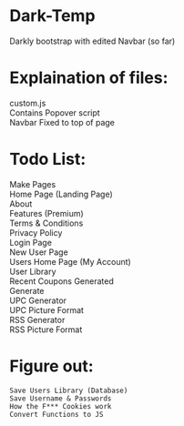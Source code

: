 # Dark-Temp
Darkly bootstrap with edited Navbar (so far)

# Explaination of files:

  custom.js  
  Contains Popover script  
  Navbar Fixed to top of page  

# Todo List:  
  Make Pages  
    Home Page (Landing Page)  
      About  
      Features (Premium)  
      Terms & Conditions  
      Privacy Policy  
      Login Page  
      New User Page  
      Users Home Page (My Account)  
        User Library  
        Recent Coupons Generated  
      Generate  
      UPC Generator  
        UPC Picture Format  
      RSS Generator  
        RSS Picture Format  
  # Figure out:  
    Save Users Library (Database)  
    Save Username & Passwords  
    How the F*** Cookies work  
    Convert Functions to JS  
